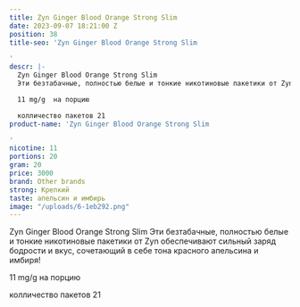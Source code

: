 ```yaml
---
title: Zyn Ginger Blood Orange Strong Slim
date: 2023-09-07 18:21:00 Z
position: 38
title-seo: 'Zyn Ginger Blood Orange Strong Slim

'
descr: |-
  Zyn Ginger Blood Orange Strong Slim
  Эти безтабачные, полностью белые и тонкие никотиновые пакетики от Zyn обеспечивают сильный заряд бодрости и вкус, сочетающий в себе тона красного апельсина и имбиря!

  11 mg/g  на порцию

  колличество пакетов 21
product-name: 'Zyn Ginger Blood Orange Strong Slim

'
nicotine: 11
portions: 20
gram: 20
price: 3000
brand: Other brands
strong: Крепкий
taste: апельсин и имбирь
image: "/uploads/6-1eb292.png"
---
```


Zyn Ginger Blood Orange Strong Slim
Эти безтабачные, полностью белые и тонкие никотиновые пакетики от Zyn обеспечивают сильный заряд бодрости и вкус, сочетающий в себе тона красного апельсина и имбиря!

11 mg/g  на порцию

колличество пакетов 21